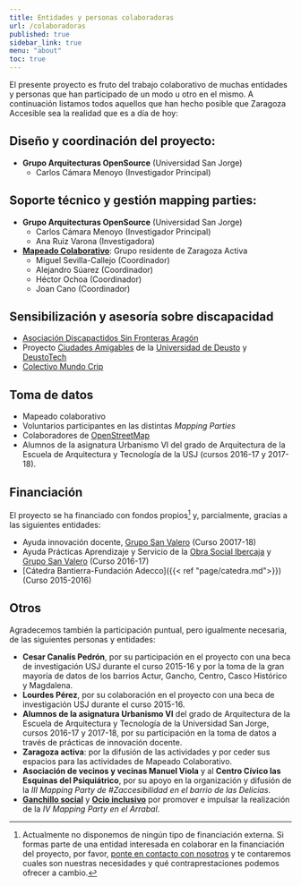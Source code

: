 ```yaml
---
title: Entidades y personas colaboradoras
url: /colaboradoras
published: true
sidebar_link: true
menu: "about"
toc: true
---
```


El presente proyecto es fruto del trabajo colaborativo de muchas entidades y personas que han participado de un modo u otro en el mismo. A continuación listamos todos aquellos que han hecho posible que Zaragoza Accesible sea la realidad que es a día de hoy:

## Diseño y coordinación del proyecto:
- **Grupo Arquitecturas OpenSource** (Universidad San Jorge)
  - Carlos Cámara Menoyo (Investigador Principal)

## Soporte técnico y gestión mapping parties:
- **Grupo Arquitecturas OpenSource** (Universidad San Jorge)
  - Carlos Cámara Menoyo (Investigador Principal)
  - Ana Ruiz Varona (Investigadora)
- **[Mapeado Colaborativo](https://mapcolabora.org)**: Grupo residente de Zaragoza Activa
  - Miguel Sevilla-Callejo (Coordinador)
  - Alejandro Súarez (Coordinador)
  - Héctor Ochoa (Coordinador)
  - Joan Cano (Coordinador)

## Sensibilización y asesoría sobre discapacidad
- [Asociación Discapactidos Sin Fronteras Aragón](http://discapacitadossinfronteras.com/)
- Proyecto [Ciudades Amigables](http://ciudadesamigables.org/) de la [Universidad de Deusto](http://deusto.es) y [DeustoTech](http://deustotech.deusto.es/)
- [Colectivo Mundo Crip](http://mundocrip.blogspot.com.es/)

## Toma de datos
- Mapeado colaborativo
- Voluntarios participantes en las distintas *Mapping Parties*
- Colaboradores de [OpenStreetMap](http://openstreetmap.org)
- Alumnos de la asignatura Urbanismo VI del grado de Arquitectura de la Escuela de Arquitectura y Tecnología de la USJ (cursos 2016-17 y 2017-18).

## Financiación
El proyecto se ha financiado con fondos propios[^1] y, parcialmente, gracias a las siguientes entidades:

- Ayuda innovación docente, [Grupo San Valero](https://www.gruposanvalero.es/) (Curso 20017-18)
- Ayuda Prácticas Aprendizaje y Servicio de la [Obra Social Ibercaja](http://obrasocial.ibercaja.es/) y [Grupo San Valero](https://www.gruposanvalero.es/) (Curso 2016-17)
- [Cátedra Bantierra-Fundación Adecco]({{< ref "page/catedra.md">}}) (Curso 2015-2016)

## Otros
Agradecemos también la participación puntual, pero igualmente necesaria, de las siguientes personas y entidades:

- **Cesar Canalís Pedrón**, por su participación en el proyecto con una beca de investigación USJ durante el curso 2015-16 y por la toma de la gran mayoría de datos de los barrios Actur, Gancho, Centro, Casco Histórico y Magdalena.
- **Lourdes Pérez**, por su colaboración en el proyecto con una beca de investigación USJ durante el curso 2015-16.
- **Alumnos de la asignatura Urbanismo VI** del grado de Arquitectura de la Escuela de Arquitectura y Tecnología de la Universidad San Jorge, cursos 2016-17 y 2017-18, por su participación en la toma de datos a través de prácticas de innovación docente.
- **Zaragoza activa**: por la difusión de las actividades y por ceder sus espacios para las actividades de Mapeado Colaborativo.
- **Asociación de vecinos y vecinas Manuel Viola** y al **Centro Cívico las Esquinas del Psiquiátrico**, por su apoyo en la organización y difusión de la *III Mapping Party de #Zaccesibilidad en el barrio de las Delicias*.
- **[Ganchillo social](https://elganchillosocial.wordpress.com/)** y **[Ocio inclusivo](https://ocioinclusivoarrabal.wordpress.com/)** por promover e impulsar la realización de la *IV Mapping Party en el Arrabal*.

[^1]: Actualmente no disponemos de ningún tipo de financiación externa. Si formas parte de una entidad interesada en colaborar en la financiación del proyecto, por favor,  [ponte en contacto con nosotros](/contact) y te contaremos cuales son nuestras necesidades y qué contraprestaciones podemos ofrecer a cambio.
